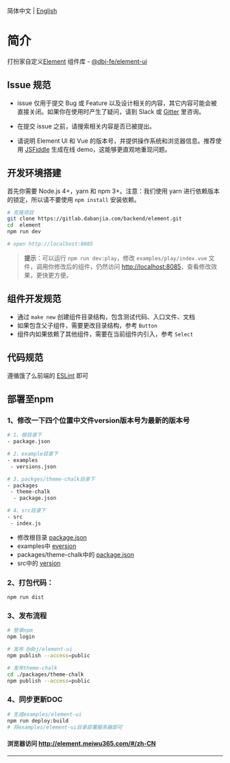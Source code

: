 
简体中文 | [English](./README.md)

# 简介

打扮家自定义[Element](http://element.meiwu365.com/#/zh-CN) 组件库 -
[@dbj-fe/element-ui](https://www.npmjs.com/package/@dbj-fe/element-ui) 

## Issue 规范
- issue 仅用于提交 Bug 或 Feature 以及设计相关的内容，其它内容可能会被直接关闭。如果你在使用时产生了疑问，请到 Slack 或 [Gitter](https://gitter.im/ElemeFE/element) 里咨询。

- 在提交 issue 之前，请搜索相关内容是否已被提出。

- 请说明 Element UI 和 Vue 的版本号，并提供操作系统和浏览器信息。推荐使用 [JSFiddle](https://jsfiddle.net/) 生成在线 demo，这能够更直观地重现问题。

## 开发环境搭建
首先你需要 Node.js 4+，yarn 和 npm 3+。注意：我们使用 yarn 进行依赖版本的锁定，所以请不要使用 `npm install` 安装依赖。
```bash
# 克隆项目
git clone https://gitlab.dabanjia.com/backend/element.git
cd  element
npm run dev

# open http://localhost:8085
```

> **提示**：可以运行 `npm run dev:play`，修改 `examples/play/index.vue` 文件，调用你修改后的组件，仍然访问 [http://localhost:8085](http://localhost:8085)，查看修改效果，更快更方便。
## 组件开发规范
- 通过 `make new` 创建组件目录结构，包含测试代码、入口文件、文档
- 如果包含父子组件，需要更改目录结构，参考 `Button`
- 组件内如果依赖了其他组件，需要在当前组件内引入，参考 `Select`

## 代码规范
遵循饿了么前端的 [ESLint](https://github.com/ElemeFE/eslint-config-elemefe) 即可

## 部署至npm
### 1、修改一下四个位置中文件version版本号为最新的版本号
```bash
# 1、根目录下
- package.json

# 2、example目录下
- examples
 - versions.json

# 3、packges/theme-chalk目录下
- packages
 - theme-chalk
  - package.json

# 4、src目录下
- src
 - index.js
```
- 修改根目录 [package.json](./package.json)
- examples中 [eversion](./examples/versions.json)
- packages/theme-chalk中的 [package.json](./packages/theme-chalk/package.json)
- src中的 [version](./src/index.js)
### 2、打包代码：

```shell
npm run dist
```
### 3、发布流程
```bash
# 登录npm
npm login

# 发布 @dbj/element-ui
npm publish --access=public

# 发布theme-chalk
cd ./packages/theme-chalk 
npm publish --access=public
```
### 4、同步更新DOC
```bash
# 生成examples/element-ui
npm run deploy:build
# 将examples/element-ui目录部署服务器即可
```
#### 浏览器访问 http://element.meiwu365.com/#/zh-CN
---
